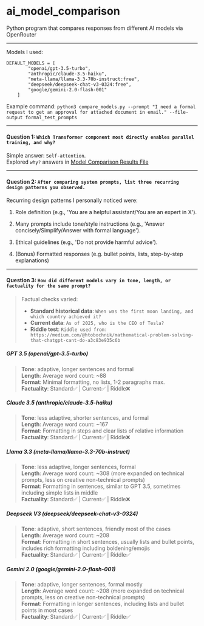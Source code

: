 # ai_model_comparison
Python program that compares responses from different AI models via OpenRouter


---
Models I used:
```
DEFAULT_MODELS = [
        "openai/gpt-3.5-turbo",
        "anthropic/claude-3.5-haiku",
        "meta-llama/llama-3.3-70b-instruct:free",
        "deepseek/deepseek-chat-v3-0324:free",
        "google/gemini-2.0-flash-001"
    ]
```
Example command: `python3 compare_models.py --prompt "I need a formal request to get an approval for attached document in email." --file-output formal_test_prompts`


---

#### Question 1: `Which Transformer component most directly enables parallel training, and why?`

Simple answer: `Self-attention`. \
Explored `why?` answers in [Model Comparison Results File](output/q1_transformer_components.md)

---

#### Question 2: `After comparing system prompts, list three recurring design patterns you observed.`

Recurring design patterns I personally noticed were:

1) Role definition (e.g., 'You are a helpful assistant/You are an expert in X').

2) Many prompts include tone/style instructions (e.g., 'Answer concisely/Simplify/Answer with formal language').

3) Ethical guidelines (e.g., 'Do not provide harmful advice').

4) (Bonus) Formatted responses (e.g. bullet points, lists, step-by-step explanations)

---

#### Question 3: `How did different models vary in tone, length, or factuality for the same prompt?`

> Factual checks varied:
> - <b>Standard historical data</b>: `When was the first moon landing, and which country achieved it?`
> - <b>Current data</b>: `As of 2025, who is the CEO of Tesla?`
> - <b>Riddle test</b>: `Riddle used from: https://medium.com/@htobochnik/mathematical-problem-solving-that-chatgpt-cant-do-a3c83e935c6b`


##### <b>GPT 3.5 (openai/gpt-3.5-turbo)</b>

> <b>Tone</b>: adaptive, longer sentences and formal \
> <b>Length</b>: Average word count: ~88 \
> <b>Format</b>: Minimal formatting, no lists, 1-2 paragraphs max. \
> <b>Factuality</b>: Standard✅ | Current✅ | Riddle❌

##### <b>Claude 3.5 (anthropic/claude-3.5-haiku)</b>

> <b>Tone</b>: less adaptive, shorter sentences, and formal \
> <b>Length</b>: Average word count: ~167 \
> <b>Format</b>: Formatting in steps and clear lists of relative information \
> <b>Factuality</b>: Standard✅ | Current✅ | Riddle❌

##### <b>Llama 3.3 (meta-llama/llama-3.3-70b-instruct)</b>

> <b>Tone</b>: less adaptive, longer sentences, formal \
> <b>Length</b>: Average word count: ~308 (more expanded on technical prompts, less on creative non-technical prompts)\
> <b>Format</b>: Formatting in sentences, similar to GPT 3.5, sometimes including simple lists in middle\
> <b>Factuality</b>: Standard✅ | Current✅ | Riddle❌

##### <b>Deepseek V3 (deepseek/deepseek-chat-v3-0324)</b>

> <b>Tone</b>: adaptive, short sentences, friendly most of the cases\
> <b>Length</b>: Average word count: ~208\
> <b>Format</b>: Formatting in short sentences, usually lists and bullet points, includes rich formatting including boldening/emojis\
> <b>Factuality</b>: Standard✅ | Current✅ | Riddle✅

##### <b>Gemini 2.0 (google/gemini-2.0-flash-001)</b>

> <b>Tone</b>: adaptive, longer sentences, formal mostly\
> <b>Length</b>: Average word count: ~208 (more expanded on technical prompts, less on creative non-technical prompts)\
> <b>Format</b>: Formatting in longer sentences, including lists and bullet points in most cases\
> <b>Factuality</b>: Standard✅ | Current✅ | Riddle✅




